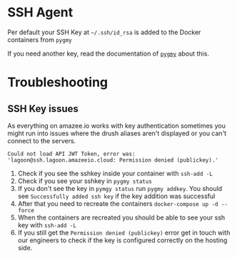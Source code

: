 # SSH Agent

Per default your SSH Key at `~/.ssh/id_rsa` is added to the Docker containers from `pygmy`

If you need another key, read the documentation of [`pygmy`](linux_pygmy.md) about this.


# Troubleshooting
## SSH Key issues

As everything on amazee.io works with key authentication sometimes you might run into issues where the drush aliases aren't displayed or you can't connect to the servers.

    Could not load API JWT Token, error was: 'lagoon@ssh.lagoon.amazeeio.cloud: Permission denied (publickey).'

1. Check if you see the sshkey inside your container with `ssh-add -L`
2. Check if you see your sshkey in `pygmy status`
3. If you don't see the key in `pymgy status` run `pygmy addkey`. You should see `Successfully added ssh key` if the key addition was successful
4. After that you need to recreate the containers `docker-compose up -d --force`
5. When the containers are recreated you should be able to see your ssh key with `ssh-add -L`
6. If you still get the `Permission denied (publickey)` error get in touch with our engineers to check if the key is configured correctly on the hosting side.
